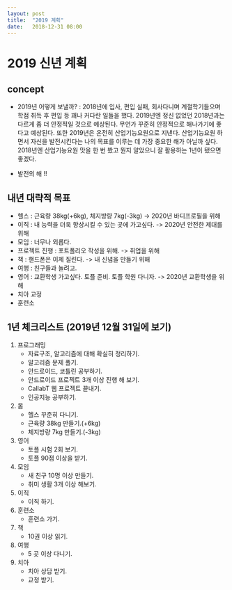 ```yaml
---
layout: post
title:  "2019 계획"
date:   2018-12-31 08:00
---
```

# 2019 신년 계획

## concept

* 2019년 어떻게 보낼까? : 2018년에 입사, 편입 실패, 회사다니며 계절학기들으며 학점 취득 후 편입 등 꽤나 커다란 일들을 했다. 2019년엔 정신 없었던 2018년과는 다르게 좀 더 안정적일 것으로 예상된다. 무언가 꾸준히 안정적으로 해나가기에 좋다고 예상된다. 또한 2019년은 온전히 산업기능요원으로 지낸다. 산업기능요원 하면서 자신을 발전시킨다는 나의 목표를 이루는 데 가장 중요한 해가 아닐까 싶다. 2018년엔 산업기능요원 맛을 한 번 봤고 뭔지 알았으니 잘 활용하는 1년이 됐으면 좋겠다.

* 발전의 해 !!

## 내년 대략적 목표

* 헬스 : 근육량 38kg(+6kg), 체지방량 7kg(-3kg) -> 2020년 바디프로필을 위해
* 이직 : 내 능력을 더욱 향상시킬 수 있는 곳에 가고싶다. -> 2020년 안전한 제대를 위해 
* 모임 : 너무나 외롭다.
* 프로젝트 진행 : 포트폴리오 작성을 위해. -> 취업을 위해
* 책 : 핸드폰은 이제 질린다. -> 내 신념을 만들기 위해
* 여행 : 친구들과 놀려고.
* 영어 : 교환학생 가고싶다. 토플 준비. 토플 학원 다니자. -> 2020년 교환학생을 위해
* 치아 교정
* 훈련소

## 1년 체크리스트 (2019년 12월 31일에 보기)

1. 프로그래밍
    * 자료구조, 알고리즘에 대해 확실히 정리하기.
    * 알고리즘 문제 풀기.
    * 안드로이드, 코틀린 공부하기.
    * 안드로이드 프로젝트 3개 이상 진행 해 보기.
    * CallabT 웹 프로젝트 끝내기.
    * 인공지능 공부하기.
2. 몸
    * 헬스 꾸준히 다니기.
    * 근육량 38kg 만들기.(+6kg)
    * 체지방량 7kg 만들기.(-3kg)
3. 영어
    * 토플 시험 2회 보기.
    * 토플 90점 이상을 받기.
4. 모임
    * 새 친구 10명 이상 만들기.
    * 취미 생활 3개 이상 해보기.
5. 이직
    * 이직 하기.
6. 훈련소
    * 훈련소 가기.
7. 책
    * 10권 이상 읽기.
8. 여행
    * 5 곳 이상 다니기.
9. 치아
    * 치아 상담 받기.
    * 교정 받기.